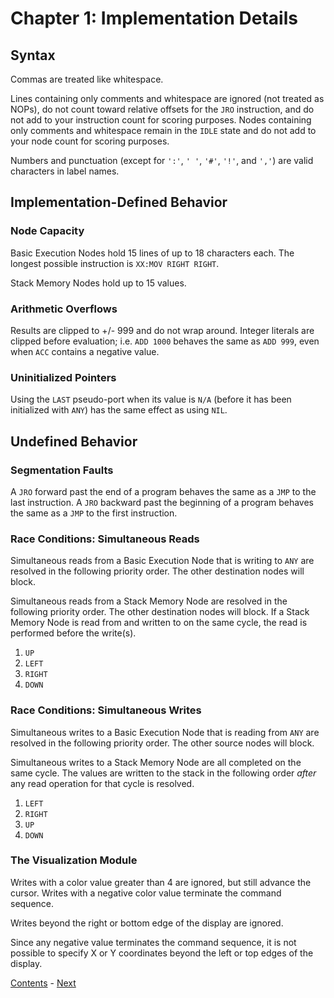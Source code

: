 # Chapter 1: Implementation Details

## Syntax

Commas are treated like whitespace.

Lines containing only comments and whitespace are ignored (not treated as NOPs), do not count toward relative offsets for the `JRO` instruction, and do not add to your instruction count for scoring purposes. Nodes containing only comments and whitespace remain in the `IDLE` state and do not add to your node count for scoring purposes.

Numbers and punctuation (except for `':'`, `' '`, `'#'`, `'!'`, and `','`) are valid characters in label names.

## Implementation-Defined Behavior

### Node Capacity

Basic Execution Nodes hold 15 lines of up to 18 characters each. The longest possible instruction is `XX:MOV RIGHT RIGHT`.

Stack Memory Nodes hold up to 15 values.

### Arithmetic Overflows

Results are clipped to +/- 999 and do not wrap around. Integer literals are clipped before evaluation; i.e. `ADD 1000` behaves the same as `ADD 999`, even when `ACC` contains a negative value.

### Uninitialized Pointers

Using the `LAST` pseudo-port when its value is `N/A` (before it has been initialized with `ANY`) has the same effect as using `NIL`.

## Undefined Behavior

### Segmentation Faults

A `JRO` forward past the end of a program behaves the same as a `JMP` to the last instruction. A `JRO` backward past the beginning of a program behaves the same as a `JMP` to the first instruction.

### Race Conditions: Simultaneous Reads

Simultaneous reads from a Basic Execution Node that is writing to `ANY` are resolved in the following priority order. The other destination nodes will block.

Simultaneous reads from a Stack Memory Node are resolved in the following priority order. The other destination nodes will block. If a Stack Memory Node is read from and written to on the same cycle, the read is performed before the write(s).

1. `UP`
2. `LEFT`
3. `RIGHT`
4. `DOWN`

### Race Conditions: Simultaneous Writes

Simultaneous writes to a Basic Execution Node that is reading from `ANY` are resolved in the following priority order. The other source nodes will block.

Simultaneous writes to a Stack Memory Node are all completed on the same cycle. The values are written to the stack in the following order _after_ any read operation for that cycle is resolved.

1. `LEFT`
2. `RIGHT`
3. `UP`
4. `DOWN`

### The Visualization Module

Writes with a color value greater than 4 are ignored, but still advance the cursor. Writes with a negative color value terminate the command sequence.

Writes beyond the right or bottom edge of the display are ignored.

Since any negative value terminates the command sequence, it is not possible to specify X or Y coordinates beyond the left or top edges of the display.

[Contents](README.md) - [Next](chapter02.md)
